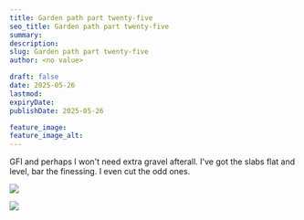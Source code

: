```yaml
---
title: Garden path part twenty-five
seo_title: Garden path part twenty-five
summary:
description:
slug: Garden path part twenty-five
author: <no value>

draft: false
date: 2025-05-26
lastmod:
expiryDate:
publishDate: 2025-05-26

feature_image:
feature_image_alt:
---
```

GFI and perhaps I won't need extra gravel afterall. I've got the slabs flat and level, bar the finessing. I even cut the odd ones.



![](/images/2247.jpeg )

![](/images/2249.jpeg )